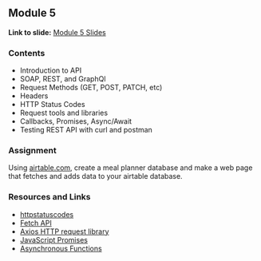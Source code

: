 ## Module 5
**Link to slide:** [Module 5 Slides][1]

### Contents
- Introduction to API
- SOAP, REST, and GraphQl
- Request Methods (GET, POST, PATCH, etc)
- Headers
- HTTP Status Codes
- Request tools and libraries
- Callbacks, Promises, Async/Await
- Testing REST API with curl and postman

### Assignment
Using [airtable.com](https://airtable.com), create a meal planner database and
make a web page that fetches and adds data to your airtable database.

### Resources and Links
- [httpstatuscodes][2]
- [Fetch API][3]
- [Axios HTTP request library][4]
- [JavaScript Promises][5]
- [Asynchronous Functions][6]

[1]: https://app.ludus.one/f8072efe-3099-4bec-9cf1-90f81b8dcfea#1
[2]: https://httpstatuses.com
[3]: https://developer.mozilla.org/en-US/docs/Web/API/Fetch_API
[4]: https://github.com/axios/axios
[5]: https://developer.mozilla.org/en-US/docs/Web/JavaScript/Reference/Global_Objects/Promise
[6]: https://developer.mozilla.org/en-US/docs/Web/JavaScript/Reference/Statements/async_function
